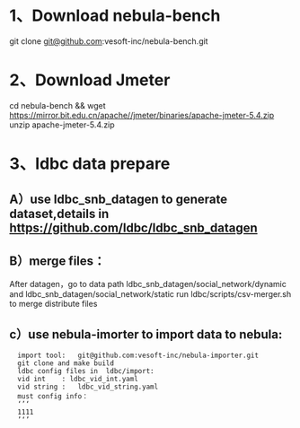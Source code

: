 # 1、Download nebula-bench 
   git clone git@github.com:vesoft-inc/nebula-bench.git
 
# 2、Download Jmeter
   cd nebula-bench &&  wget https://mirror.bit.edu.cn/apache//jmeter/binaries/apache-jmeter-5.4.zip 
   unzip apache-jmeter-5.4.zip 
  
# 3、ldbc data prepare
##  A）use ldbc_snb_datagen to generate dataset,details in  https://github.com/ldbc/ldbc_snb_datagen
   
##  B）merge files： 
   After datagen，go to data path ldbc_snb_datagen/social_network/dynamic  and ldbc_snb_datagen/social_network/static 
   run ldbc/scripts/csv-merger.sh to merge distribute files 

##  c）use nebula-imorter to import data to nebula:
      import tool:   git@github.com:vesoft-inc/nebula-importer.git
      git clone and make build
      ldbc config files in  ldbc/import:
      vid int    : ldbc_vid_int.yaml
      vid string :   ldbc_vid_string.yaml
      must config info：
      ‘’‘
      1111
      ’‘’
     
   
